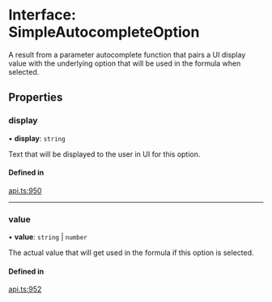 # Interface: SimpleAutocompleteOption

A result from a parameter autocomplete function that pairs a UI display value with
the underlying option that will be used in the formula when selected.

## Properties

### display

• **display**: `string`

Text that will be displayed to the user in UI for this option.

#### Defined in

[api.ts:950](https://github.com/coda/packs-sdk/blob/main/api.ts#L950)

___

### value

• **value**: `string` \| `number`

The actual value that will get used in the formula if this option is selected.

#### Defined in

[api.ts:952](https://github.com/coda/packs-sdk/blob/main/api.ts#L952)
